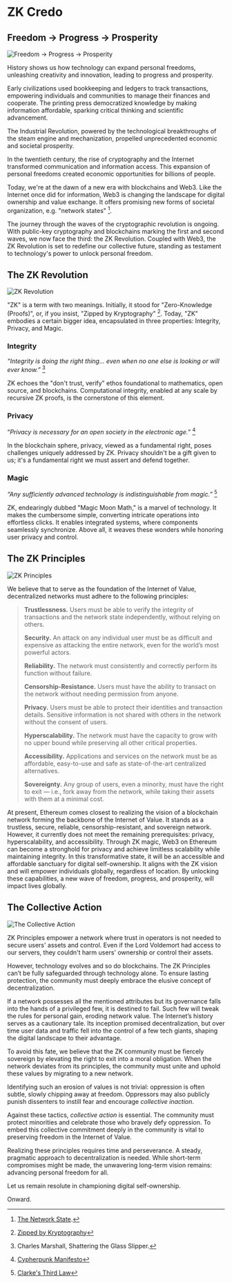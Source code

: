 # ZK Credo

## Freedom → Progress → Prosperity

![Freedom → Progress → Prosperity](freedom-progress-prosperity.jpeg)

History shows us how technology can expand personal freedoms, unleashing creativity and innovation, leading to progress and prosperity.

Early civilizations used bookkeeping and ledgers to track transactions, empowering individuals and communities to manage their finances and cooperate. The printing press democratized knowledge by making information affordable, sparking critical thinking and scientific advancement.

The Industrial Revolution, powered by the technological breakthroughs of the steam engine and mechanization, propelled unprecedented economic and societal prosperity.

In the twentieth century, the rise of cryptography and the Internet transformed communication and information access. This expansion of personal freedoms created economic opportunities for billions of people.

Today, we're at the dawn of a new era with blockchains and Web3. Like the Internet once did for information, Web3 is changing the landscape for digital ownership and value exchange. It offers promising new forms of societal organization, e.g. "network states" [^1].

The journey through the waves of the cryptographic revolution is ongoing. With public-key cryptography and blockchains marking the first and second waves, we now face the third: the ZK Revolution. Coupled with Web3, the ZK Revolution is set to redefine our collective future, standing as testament to technology's power to unlock personal freedom.

## The ZK Revolution

![ZK Revolution](zk-revolution.jpeg)

"ZK" is a term with two meanings. Initially, it stood for "Zero-Knowledge (Proofs)", or, if you insist, "Zipped by Kryptography" [^2]. Today, "ZK" embodies a certain bigger idea, encapsulated in three properties: Integrity, Privacy, and Magic.

### Integrity

*“Integrity is doing the right thing... even when no one else is looking or will ever know.”* [^3]

ZK echoes the "don't trust, verify" ethos foundational to mathematics, open source, and blockchains. Computational integrity, enabled at any scale by recursive ZK proofs, is the cornerstone of this element.

### Privacy

“*Privacy is necessary for an open society in the electronic age.”* [^4]

In the blockchain sphere, privacy, viewed as a fundamental right, poses challenges uniquely addressed by ZK. Privacy shouldn't be a gift given to us; it's a fundamental right we must assert and defend together.

### Magic

*“Any sufficiently advanced technology is indistinguishable from magic.”* [^5]

ZK, endearingly dubbed "Magic Moon Math," is a marvel of technology. It makes the cumbersome simple, converting intricate operations into effortless clicks. It enables integrated systems, where components seamlessly synchronize. Above all, it weaves these wonders while honoring user privacy and control.

## The ZK Principles

![ZK Principles](zk-principles.jpeg)

We believe that to serve as the foundation of the Internet of Value, decentralized networks must adhere to the following principles:

> **Trustlessness.** Users must be able to verify the integrity of transactions and the network state independently, without relying on others.
> 
> **Security.** An attack on any individual user must be as difficult and expensive as attacking the entire network, even for the world’s most powerful actors.
> 
> **Reliability.** The network must consistently and correctly perform its function without failure.
> 
> **Censorship-Resistance.** Users must have the ability to transact on the network without needing permission from anyone.
> 
> **Privacy.** Users must be able to protect their identities and transaction details. Sensitive information is not shared with others in the network without the consent of users.
> 
> **Hyperscalability.** The network must have the capacity to grow with no upper bound while preserving all other critical properties.
> 
> **Accessibility.** Applications and services on the network must be as affordable, easy-to-use and safe as state-of-the-art centralized alternatives.
> 
> **Sovereignty.** Any group of users, even a minority, must have the right to exit — i.e., fork away from the network, while taking their assets with them at a minimal cost.

At present, Ethereum comes closest to realizing the vision of a blockchain network forming the backbone of the Internet of Value. It stands as a trustless, secure, reliable, censorship-resistant, and sovereign network. However, it currently does not meet the remaining prerequisites: privacy, hyperscalability, and accessibility.
Through ZK magic, Web3 on Ethereum can become a stronghold for privacy and achieve limitless scalability while maintaining integrity. In this transformative state, it will be an accessible and affordable sanctuary for digital self-ownership. 
It aligns with the ZK vision and will empower individuals globally, regardless of location. By unlocking these capabilities, a new wave of freedom, progress, and prosperity, will impact lives globally.

## The Collective Action

![The Collective Action](the-collective-action.jpeg)

ZK Principles empower a network where trust in operators is not needed to secure users' assets and control. Even if the Lord Voldemort had access to our servers, they couldn't harm users' ownership or control their assets.

However, technology evolves and so do blockchains. The ZK Principles can’t be fully safeguarded through technology alone. To ensure lasting protection, the community must deeply embrace the elusive concept of decentralization.

If a network possesses all the mentioned attributes but its governance falls into the hands of a privileged few, it is destined to fail. Such few will tweak the rules for personal gain, eroding network value. The Internet’s history serves as a cautionary tale. Its inception promised decentralization, but over time user data and traffic fell into the control of a few tech giants, shaping the digital landscape to their advantage.

To avoid this fate, we believe that the ZK community must be fiercely sovereign by elevating the right to exit into a moral obligation. When the network deviates from its principles, the community must unite and uphold these values by migrating to a new network.

Identifying such an erosion of values is not trivial: oppression is often subtle, slowly chipping away at freedom. Oppressors may also publicly punish dissenters to instill fear and encourage *collective inaction*.

Against these tactics, *collective action* is essential. The community must protect minorities and celebrate those who bravely defy oppression. To embed this collective commitment deeply in the community is vital to preserving freedom in the Internet of Value.

Realizing these principles requires time and perseverance. A steady, pragmatic approach to decentralization is needed. While short-term compromises might be made, the unwavering long-term vision remains: advancing personal freedom for all.

Let us remain resolute in championing digital self-ownership.

Onward.

[^1]: [The Network State](https://thenetworkstate.com/the-network-state-in-one-sentence).
[^2]: [Zipped by Kryptography](https://twitter.com/vitalikbuterin/status/1309298689156866048)
[^3]: Charles Marshall, Shattering the Glass Slipper.
[^4]: [Cypherpunk Manifesto](https://nakamotoinstitute.org/static/docs/cypherpunk-manifesto.txt)
[^5]: [Clarke's Third Law](https://en.wikipedia.org/wiki/Clarke%27s_three_laws)
